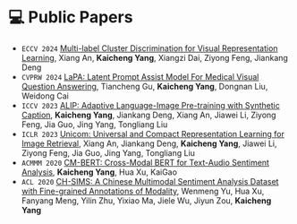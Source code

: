 
# 💻 Public Papers
- ``ECCV 2024`` [Multi-label Cluster Discrimination for Visual Representation Learning](https://arxiv.org/pdf/2407.17331), Xiang An, **Kaicheng Yang**, Xiangzi Dai, Ziyong Feng, Jiankang Deng
- ``CVPRW 2024`` [LaPA: Latent Prompt Assist Model For Medical Visual Question Answering](https://arxiv.org/pdf/2404.13039.pdf), Tiancheng Gu, **Kaicheng Yang**, Dongnan Liu, Weidong Cai
- ``ICCV 2023`` [ALIP: Adaptive Language-Image Pre-training with Synthetic Caption](https://arxiv.org/abs/2308.08428), **Kaicheng Yang**, Jiankang Deng, Xiang An, Jiawei Li, Ziyong Feng, Jia Guo, Jing Yang, Tongliang Liu
- ``ICLR 2023`` [Unicom: Universal and Compact Representation Learning for Image Retrieval](https://arxiv.org/abs/2304.05884), Xiang An, Jiankang Deng, **Kaicheng Yang**, Jiawei Li, Ziyong Feng, Jia Guo, Jing Yang, Tongliang Liu
- ``ACMMM 2020`` [CM-BERT: Cross-Modal BERT for Text-Audio Sentiment Analysis](https://dl.acm.org/doi/10.1145/3394171.3413690), **Kaicheng Yang**, Hua Xu, KaiGao
- ``ACL 2020`` [CH-SIMS: A Chinese Multimodal Sentiment Analysis Dataset with Fine-grained Annotations of Modality](https://aclanthology.org/2020.acl-main.343.pdf), Wenmeng Yu, Hua Xu, Fanyang Meng, Yilin Zhu, Yixiao Ma, Jiele Wu, Jiyun Zou, **Kaicheng Yang**
